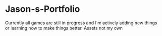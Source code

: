 # Jason-s-Portfolio

Currently all games are still in progress and I'm actively adding new things or learning how to make things better. 
Assets not my own


